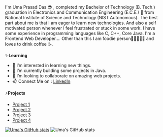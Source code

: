 I'm Uma Prasad Das 😎 , completed my Bachelor of Technology (B. Tech.) graduation in Electronics and Communication Engineering (E.C.E.) 🙂 from National Institute of 
Science and Technology (NIST Autonomous). The best part about me is that I am eager to learn new technologies. And also a self motivated person whenever I feel frustrated 
or stuck in some work. I have some experience in programming languages like C, C++, Core Java. I'm a Frontend Web Developer.... 
            Other than this I am foodie person🍕🍔🍟🥚🍗  and loves to drink coffee ☕.


✨**Learning**
- 👀 I’m interested in learning new things.
- 🌱 I’m currently building some projects in Java.
- 💞️ I’m looking to collaborate on amazing web projects.
- 📫 Connect Me on : [LinkedIn](https://www.linkedin.com/in/uma-prasad-das-79531b192/)

<!---
CodeWithUma/CodeWithUma is a ✨ special  repository because its `README.md` (this file) appears on your GitHub profile.
You can click the Preview link to take a look at your changes.
--->

⚡**Projects**
- [Project 1](https://codewithuma.github.io/LIFESTYLE%20STORE/public_html/index.html)
- [Project 2](https://codewithuma.github.io/SUMAN%20FITNESS/index.html)
- [Project 3](https://codewithuma.github.io/javascript%20clock/project1.html)
- [Project 4](https://codewithuma.github.io/Front-end%20dev%20test/index.html)

[![Uma's GitHub stats](https://github-readme-stats.vercel.app/api?username=CodeWithUma)](https://github.com/CodeWithUma/github-readme-stats)
![Uma's GitHub stats](https://github-readme-stats.vercel.app/api?username=CodeWithUma&count_private=true)


